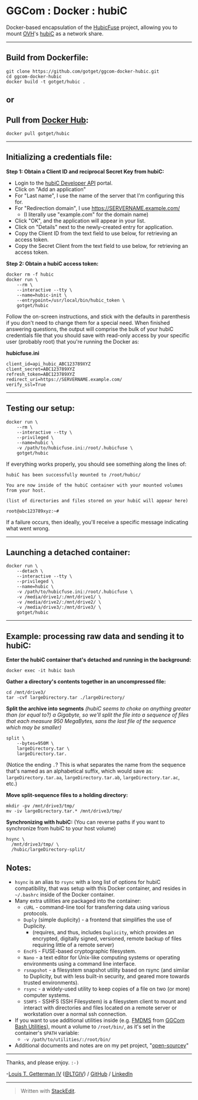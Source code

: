 # GGCom : Docker : hubiC

Docker-based encapsulation of the [HubicFuse](https://github.com/TurboGit/hubicfuse) project, allowing you to mount [OVH](https://www.ovh.com/)'s [hubiC](https://hubic.com/en/) as a network share.

----------

Build from Dockerfile:
----------------------

    git clone https://github.com/gotget/ggcom-docker-hubic.git
    cd ggcom-docker-hubic
    docker build -t gotget/hubic .

__or__
--

Pull from [Docker Hub](https://hub.docker.com/):
------------------------------------------------

    docker pull gotget/hubic

----------

Initializing a credentials file:
--------------------------------

**Step 1: Obtain a Client ID and reciprocal Secret Key from hubiC:**

 - Login to the [hubiC Developer API](https://hubic.com/home/browser/developers/) portal.
 - Click on "Add an application"
 - For "Last name", I use the name of the server that I'm configuring this for.
 - For "Redirection domain", I use https://SERVERNAME.example.com/
	 - (I literally use "example.com" for the domain name)
 - Click "OK", and the application will appear in your list.
 - Click on "Details" next to the newly-created entry for application.
 - Copy the Client ID from the text field to use below, for retrieving an access token.
 - Copy the Secret Client from the text field to use below, for retrieving an access token.

**Step 2: Obtain a hubiC access token:**

    docker rm -f hubic
    docker run \
        --rm \
        --interactive --tty \
        --name=hubic-init \
        --entrypoint=/usr/local/bin/hubic_token \
        gotget/hubic

Follow the on-screen instructions, and stick with the defaults in parenthesis if you don't need to change them for a special need.  When finished answering questions, the output will comprise the bulk of your hubiC credentials file that you should save with read-only access by your specific user (probably root) that you're running the Docker as:

**hubicfuse.ini**
```
client_id=api_hubic_ABC123789XYZ
client_secret=ABC123789XYZ
refresh_token=ABC123789XYZ
redirect_uri=https://SERVERNAME.example.com/
verify_ssl=True
```

----------

Testing our setup:
------------------

    docker run \
        --rm \
        --interactive --tty \
        --privileged \
        --name=hubic \
        -v /path/to/hubicfuse.ini:/root/.hubicfuse \
        gotget/hubic

If everything works properly, you should see something along the lines of:

```
hubiC has been successfully mounted to /root/hubic/

You are now inside of the hubiC container with your mounted volumes from your host.

(list of directories and files stored on your hubiC will appear here)

root@abc123789xyz:~#
```

If a failure occurs, then ideally, you'll receive a specific message indicating what went wrong.

----------

Launching a detached container:
-------------------------------

    docker run \
        --detach \
        --interactive --tty \
        --privileged \
        --name=hubic \
        -v /path/to/hubicfuse.ini:/root/.hubicfuse \
        -v /media/drive1/:/mnt/drive1/ \
        -v /media/drive2/:/mnt/drive2/ \
        -v /media/drive3/:/mnt/drive3/ \
        gotget/hubic

----------

Example: processing raw data and sending it to hubiC:
---------------------------------------------------------------

**Enter the hubiC container that's detached and running in the background:**

    docker exec -it hubic bash

**Gather a directory's contents together in an uncompressed file:**

    cd /mnt/drive3/
    tar -cvf largeDirectory.tar ./largeDirectory/

**Split the archive into segments**
*(hubiC seems to choke on anything greater than (or equal to?) a Gigabyte, so we'll split the file into a sequence of files that each measure 950 MegaBytes, sans the last file of the sequence which may be smaller)*

    split \
        --bytes=950M \
        largeDirectory.tar \
        largeDirectory.tar.
(Notice the ending `.`?  This is what separates the name from the sequence that's named as an alphabetical suffix, which would save as: `largeDirectory.tar.aa`, `largeDirectory.tar.ab`, `largeDirectory.tar.ac`, etc.)

**Move split-sequence files to a holding directory:**

    mkdir -pv /mnt/drive3/tmp/
    mv -iv largeDirectory.tar.* /mnt/drive3/tmp/

**Synchronizing with hubiC:**
(You can reverse paths if you want to synchronize from hubiC to your host volume)

    hsync \
      /mnt/drive3/tmp/ \
      /hubic/largeDirectory-split/

Notes:
------

 - `hsync` is an alias to `rsync` with a long list of options for hubiC compatibility, that was setup with this Docker container, and resides in `~/.bashrc` inside of the Docker container.
 - Many extra utilities are packaged into the container:
	 - `cURL` - command-line tool for transferring data using various protocols.
	 - `Duply` (simple duplicity) - a frontend that simplifies the use of Duplicity.
		 - (requires, and thus, includes `Duplicity`, which provides an encrypted, digitally signed, versioned, remote backup of files requiring little of a remote server)
	 - `EncFS` - FUSE-based cryptographic filesystem.
	 - `Nano` - a text editor for Unix-like computing systems or operating environments using a command line interface.
	 - `rsnapshot` - a filesystem snapshot utility based on rsync (and similar to Duplicity, but with less built-in security, and geared more towards trusted environments).
	 - `rsync` - a widely-used utility to keep copies of a file on two (or more) computer systems.
	 - `SSHFS` - SSHFS (SSH Filesystem) is a filesystem client to mount and interact with directories and files located on a remote server or workstation over a normal ssh connection.
 - If you want to use additional utilities inside (e.g. [FMDMS](http://www.opensour.cc/ggcom/start?s%5B%5D=FMDMS#utilities) from [GGCom Bash Utilities](https://github.com/gotget/ggcom-bash-utils/)), mount a volume to `/root/bin/`, as it's set in the container's `$PATH` variable:
	 - `-v /path/to/utilities/:/root/bin/`
 - Additional documents and notes are on my pet project, "[open-sourcey](https://www.opensour.cc/)"

----------

Thanks, and please enjoy.  `:-)`

-[Louis T. Getterman IV](http://Thad.Getterman.org/) ([@LTGIV](https://Twitter.com/LTGIV)) / [GitHub](https://GitHub.com/LTGIV) / [LinkedIn](https://LinkedIn.com/in/LTGIV)

----------

> Written with [StackEdit](https://stackedit.io/).
